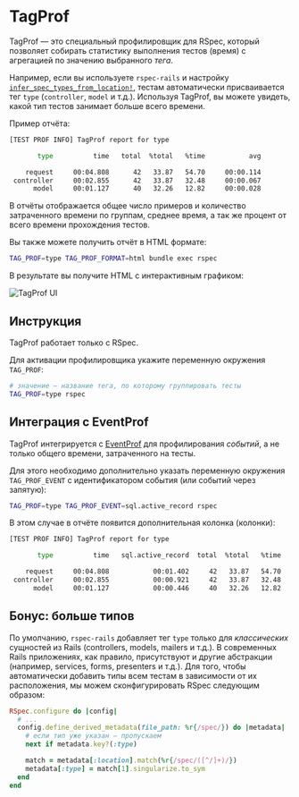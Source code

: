 # TagProf

TagProf — это специальный профилировщик для RSpec, который позволяет собирать статистику выполнения тестов (время) с агрегацией по значению выбранного _тега_.

Например, если вы используете `rspec-rails` и настройку [`infer_spec_types_from_location!`](https://relishapp.com/rspec/rspec-rails/docs/directory-structure), тестам автоматически присваивается тег `type` (`controller`, `model` и т.д.). Используя TagProf, вы можете увидеть, какой тип тестов занимает больше всего времени.

Пример отчёта:

```sh
[TEST PROF INFO] TagProf report for type

       type          time   total  %total   %time           avg

    request     00:04.808      42   33.87   54.70     00:00.114
 controller     00:02.855      42   33.87   32.48     00:00.067
      model     00:01.127      40   32.26   12.82     00:00.028
```

В отчёты отображается общее число примеров и количество затраченного времени по группам, среднее время, а так же процент от всего времени прохождения тестов.

Вы также можете получить отчёт в HTML формате:

```sh
TAG_PROF=type TAG_PROF_FORMAT=html bundle exec rspec
```

В результате вы получите HTML с интерактивным графиком:

<img alt="TagProf UI" data-origin="/assets/tag-prof.gif" src="/assets/tag-prof.gif">

## Инструкция

TagProf работает только с RSpec.

Для активации профилировщика укажите переменную окружения `TAG_PROF`:

```sh
# значение — название тега, по которому группировать тесты
TAG_PROF=type rspec
```

## Интеграция с EventProf

TagProf интегрируется с [EventProf](./event_prof.md) для профилирования _событий_, а не только общего времени, затраченного на тесты.

Для этого необходимо дополнительно указать переменную окружения `TAG_PROF_EVENT` с идентификатором события (или событий через запятую):

```sh
TAG_PROF=type TAG_PROF_EVENT=sql.active_record rspec
```

В этом случае в отчёте появится дополнительная колонка (колонки):

```sh
[TEST PROF INFO] TagProf report for type

       type          time   sql.active_record  total  %total   %time           avg

    request     00:04.808           00:01.402     42   33.87   54.70     00:00.114
 controller     00:02.855           00:00.921     42   33.87   32.48     00:00.067
      model     00:01.127           00:00.446     40   32.26   12.82     00:00.028
```

## Бонус: больше типов

По умолчанию, `rspec-rails` добавляет тег `type` только для _классических_ сущностей из Rails (controllers, models, mailers и т.д.). В современных Rails приложениях, как правило, присутствуют и другие абстракции (например, services, forms, presenters и т.д.). Для того, чтобы автоматически добавить типы всем тестам в зависимости от их расположения, мы можем сконфигурировать RSpec следующим образом:

```ruby
RSpec.configure do |config|
  # ...
  config.define_derived_metadata(file_path: %r{/spec/}) do |metadata|
    # если тип уже указан — пропускаем
    next if metadata.key?(:type)

    match = metadata[:location].match(%r{/spec/([^/]+)/})
    metadata[:type] = match[1].singularize.to_sym
  end
end
```

